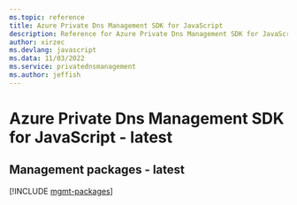 ```yaml
---
ms.topic: reference
title: Azure Private Dns Management SDK for JavaScript
description: Reference for Azure Private Dns Management SDK for JavaScript
author: xirzec
ms.devlang: javascript
ms.data: 11/03/2022
ms.service: privatednsmanagement
ms.author: jeffish
---
```

# Azure Private Dns Management SDK for JavaScript - latest

## Management packages - latest
[!INCLUDE [mgmt-packages](private-dns-management-mgmt-index.md)]
